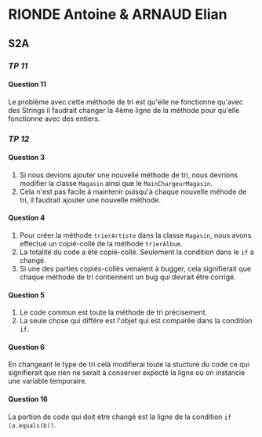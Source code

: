 # RIONDE Antoine & ARNAUD Elian
## S2A
###

### _TP 11_

#### Question 11
Le problème avec cette méthode de tri est qu'elle ne fonctionne qu'avec des Strings il faudrait changer la
4ème ligne de la méthode pour qu'elle fonctionne avec des entiers.
###

### _TP 12_

#### Question 3
1. Si nous devions ajouter une nouvelle méthode de tri,
nous devrions modifier la classe `Magasin` ainsi que le
`MainChargeurMagasin`.
2. Cela n'est pas facile à maintenir puisqu'à chaque nouvelle
méhode de tri, il faudrait ajouter une nouvelle méthode.

#### Question 4
1. Pour créer la méthode `trierArtiste` dans la classe `Magasin`, 
nous avons effectué un copié-collé de la méthode `trierAlbum`.
2. La totalité du code a été copié-collé. Seulement la condition
dans le `if` a changé.
3. Si une des parties copiés-collés venaient à bugger, cela
signifierait que chaque méthode de tri contiennent un bug qui
devrait être corrigé.

#### Question 5
1. Le code commun est toute la méthode de tri précisement. 
2. La seule chose qui différe est l'objet qui est comparée dans
la condition `if`.

#### Question 6
En changeant le type de tri celà modifierai toute la stucture du
code ce qui signifierait que rien ne serait à conserver
expecté la ligne où on instancie une variable temporaire.

#### Question 16
La portion de code qui doit etre changé est la ligne de la condition
`if (a.equals(b))`.

